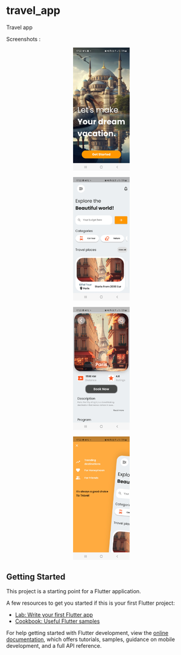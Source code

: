 # travel_app

Travel app

Screenshots : 

<p align="center">
  <img src="https://github.com/allouchenejmeddine/travelAgencyApp/blob/master/assets/images/splashscreen.jpg" width="150" title="Splash Screen">
</p>

<p align="center">
  <img src="https://github.com/allouchenejmeddine/travelAgencyApp/blob/master/assets/images/homepage.jpg" width="150" title="Home screen">
</p>

<p align="center">
  <img src="https://github.com/allouchenejmeddine/travelAgencyApp/blob/master/assets/images/detailspage.jpg" width="150" title="Details screen">
</p>

<p align="center">
  <img src="https://github.com/allouchenejmeddine/travelAgencyApp/blob/master/assets/images/menu.jpg" width="150" title="Side Menu">
</p>

## Getting Started

This project is a starting point for a Flutter application.

A few resources to get you started if this is your first Flutter project:

- [Lab: Write your first Flutter app](https://docs.flutter.dev/get-started/codelab)
- [Cookbook: Useful Flutter samples](https://docs.flutter.dev/cookbook)

For help getting started with Flutter development, view the
[online documentation](https://docs.flutter.dev/), which offers tutorials,
samples, guidance on mobile development, and a full API reference.
